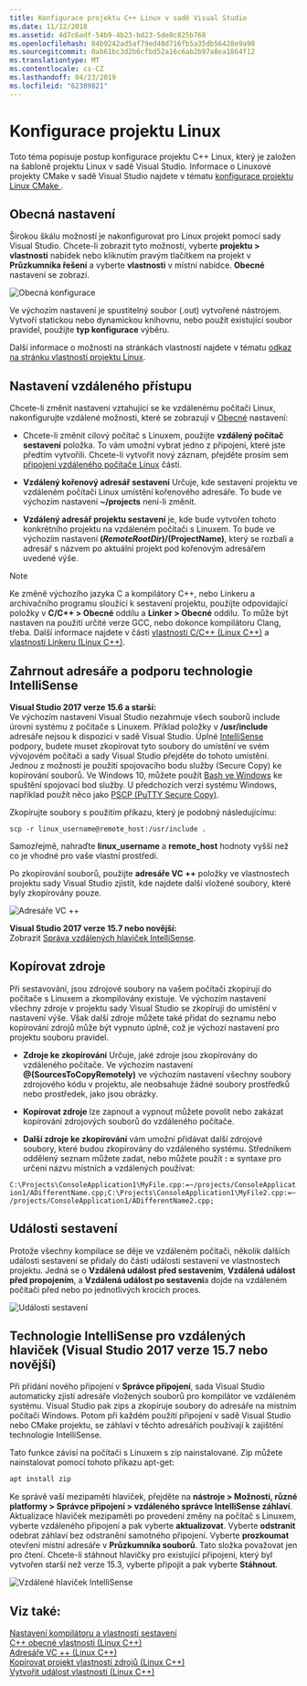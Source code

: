 ```yaml
---
title: Konfigurace projektu C++ Linux v sadě Visual Studio
ms.date: 11/12/2018
ms.assetid: 4d7c6adf-54b9-4b23-bd23-5de0c825b768
ms.openlocfilehash: 84b9242ad5af79ed48d716fb5a35db56428e9a98
ms.sourcegitcommit: 0ab61bc3d2b6cfbd52a16c6ab2b97a8ea1864f12
ms.translationtype: MT
ms.contentlocale: cs-CZ
ms.lasthandoff: 04/23/2019
ms.locfileid: "62389821"
---
```

# <a name="configure-a-linux-project"></a>Konfigurace projektu Linux

Toto téma popisuje postup konfigurace projektu C++ Linux, který je založen na šabloně projektu Linux v sadě Visual Studio. Informace o Linuxové projekty CMake v sadě Visual Studio najdete v tématu [konfigurace projektu Linux CMake ](cmake-linux-project.md).

## <a name="general-settings"></a>Obecná nastavení

Širokou škálu možností je nakonfigurovat pro Linux projekt pomocí sady Visual Studio.  Chcete-li zobrazit tyto možnosti, vyberte **projektu > vlastnosti** nabídek nebo kliknutím pravým tlačítkem na projekt v **Průzkumníka řešení** a vyberte **vlastnosti** v místní nabídce. **Obecné** nastavení se zobrazí.

![Obecná konfigurace](media/settings_general.png)

Ve výchozím nastavení je spustitelný soubor (.out) vytvořené nástrojem.  Vytvoří statickou nebo dynamickou knihovnu, nebo použít existující soubor pravidel, použijte **typ konfigurace** výběru.

Další informace o možnosti na stránkách vlastností najdete v tématu [odkaz na stránku vlastností projektu Linux](prop-pages-linux.md).

## <a name="remote-settings"></a>Nastavení vzdáleného přístupu

Chcete-li změnit nastavení vztahující se ke vzdálenému počítači Linux, nakonfigurujte vzdálené možnosti, které se zobrazují v [Obecné](prop-pages/general-linux.md) nastavení:

- Chcete-li změnit cílový počítač s Linuxem, použijte **vzdálený počítač sestavení** položka.  To vám umožní vybrat jedno z připojení, které jste předtím vytvořili.  Chcete-li vytvořit nový záznam, přejděte prosím sem [připojení vzdáleného počítače Linux](connect-to-your-remote-linux-computer.md) části.

- **Vzdálený kořenový adresář sestavení** Určuje, kde sestavení projektu ve vzdáleném počítači Linux umístění kořenového adresáře.  To bude ve výchozím nastavení **~/projects** není-li změnit.

- **Vzdálený adresář projektu sestavení** je, kde bude vytvořen tohoto konkrétního projektu na vzdáleném počítači s Linuxem.  To bude ve výchozím nastavení **$(RemoteRootDir)/$(ProjectName)**, který se rozbalí a adresář s názvem po aktuální projekt pod kořenovým adresářem uvedené výše.

> [!NOTE]
> Ke změně výchozího jazyka C a kompilátory C++, nebo Linkeru a archivačního programu sloužící k sestavení projektu, použijte odpovídající položky v **C/C++ > Obecné** oddílu a **Linker > Obecné** oddílu.  To může být nastaven na použití určité verze GCC, nebo dokonce kompilátoru Clang, třeba. Další informace najdete v části [vlastnosti C/C++ (Linux C++)](prop-pages/c-cpp-linux.md) a [vlastnosti Linkeru (Linux C++)](prop-pages/linker-linux.md).

## <a name="include-directories-and-intellisense-support"></a>Zahrnout adresáře a podporu technologie IntelliSense

**Visual Studio 2017 verze 15.6 a starší:**<br/>
Ve výchozím nastavení Visual Studio nezahrnuje všech souborů include úrovni systému z počítače s Linuxem.  Příklad položky v **/usr/include** adresáře nejsou k dispozici v sadě Visual Studio.
Úplné [IntelliSense](/visualstudio/ide/using-intellisense) podpory, budete muset zkopírovat tyto soubory do umístění ve svém vývojovém počítači a sady Visual Studio přejděte do tohoto umístění.  Jednou z možností je použití spojovacího bodu služby (Secure Copy) ke kopírování souborů.  Ve Windows 10, můžete použít [Bash ve Windows](https://msdn.microsoft.com/commandline/wsl/about) ke spuštění spojovací bod služby.  U předchozích verzí systému Windows, například použít něco jako [PSCP (PuTTY Secure Copy)](http://www.chiark.greenend.org.uk/~sgtatham/putty/download.html).

Zkopírujte soubory s použitím příkazu, který je podobný následujícímu:

`scp -r linux_username@remote_host:/usr/include .`

Samozřejmě, nahraďte **linux_username** a **remote_host** hodnoty vyšší než co je vhodné pro vaše vlastní prostředí.

Po zkopírování souborů, použijte **adresáře VC ++** položky ve vlastnostech projektu sady Visual Studio zjistit, kde najdete další vložené soubory, které byly zkopírovány pouze.

![Adresáře VC ++](media/settings_directories.png)

**Visual Studio 2017 verze 15.7 nebo novější:**<br/>
Zobrazit [Správa vzdálených hlaviček IntelliSense](#remote_intellisense).

## <a name="copy-sources"></a>Kopírovat zdroje

Při sestavování, jsou zdrojové soubory na vašem počítači zkopírují do počítače s Linuxem a zkompilovány existuje.  Ve výchozím nastavení všechny zdroje v projektu sady Visual Studio se zkopírují do umístění v nastavení výše.  Však další zdroje můžete také přidat do seznamu nebo kopírování zdrojů může být vypnuto úplně, což je výchozí nastavení pro projektu souboru pravidel.

- **Zdroje ke zkopírování** Určuje, jaké zdroje jsou zkopírovány do vzdáleného počítače.  Ve výchozím nastavení  **\@(SourcesToCopyRemotely)** ve výchozím nastavení všechny soubory zdrojového kódu v projektu, ale neobsahuje žádné soubory prostředků nebo prostředek, jako jsou obrázky.

- **Kopírovat zdroje** lze zapnout a vypnout můžete povolit nebo zakázat kopírování zdrojových souborů do vzdáleného počítače.

- **Další zdroje ke zkopírování** vám umožní přidávat další zdrojové soubory, které budou zkopírovány do vzdáleného systému.  Středníkem oddělený seznam můžete zadat, nebo můžete použít **: =** syntaxe pro určení názvu místních a vzdálených používat:

`C:\Projects\ConsoleApplication1\MyFile.cpp:=~/projects/ConsoleApplication1/ADifferentName.cpp;C:\Projects\ConsoleApplication1\MyFile2.cpp:=~/projects/ConsoleApplication1/ADifferentName2.cpp;`

## <a name="build-events"></a>Události sestavení

Protože všechny kompilace se děje ve vzdáleném počítači, několik dalších události sestavení se přidaly do části události sestavení ve vlastnostech projektu.  Jedná se o **Vzdálená událost před sestavením**, **Vzdálená událost před propojením**, a **Vzdálená událost po sestavení**a dojde na vzdáleném počítači před nebo po jednotlivých krocích proces.

![Události sestavení](media/settings_buildevents.png)

## <a name="remote_intellisense"></a> Technologie IntelliSense pro vzdálených hlaviček (Visual Studio 2017 verze 15.7 nebo novější)

Při přidání nového připojení v **Správce připojení**, sada Visual Studio automaticky zjistí adresáře vložených souborů pro kompilátor ve vzdáleném systému. Visual Studio pak zips a zkopíruje soubory do adresáře na místním počítači Windows. Potom při každém použití připojení v sadě Visual Studio nebo CMake projektu, se záhlaví v těchto adresářích používají k zajištění technologie IntelliSense.

Tato funkce závisí na počítači s Linuxem s zip nainstalované. Zip můžete nainstalovat pomocí tohoto příkazu apt-get:

```cmd
apt install zip
```

Ke správě vaší mezipaměti hlaviček, přejděte na **nástroje > Možnosti, různé platformy > Správce připojení > vzdáleného správce IntelliSense záhlaví**. Aktualizace hlaviček mezipaměti po provedení změny na počítač s Linuxem, vyberte vzdáleného připojení a pak vyberte **aktualizovat**. Vyberte **odstranit** odebrat záhlaví bez odstranění samotného připojení. Vyberte **prozkoumat** otevření místní adresáře v **Průzkumníka souborů**. Tato složka považovat jen pro čtení. Chcete-li stáhnout hlavičky pro existující připojení, který byl vytvořen starší než verze 15.3, vyberte připojit a pak vyberte **Stáhnout**.

![Vzdálené hlaviček IntelliSense](media/remote-header-intellisense.png)

## <a name="see-also"></a>Viz také:

[Nastavení kompilátoru a vlastnosti sestavení](../build/working-with-project-properties.md)<br/>
[C++ obecné vlastnosti (Linux C++)](../linux/prop-pages/general-linux.md)<br/>
[Adresáře VC ++ (Linux C++)](../linux/prop-pages/directories-linux.md)<br/>
[Kopírovat projekt vlastností zdrojů (Linux C++)](../linux/prop-pages/copy-sources-project.md)<br/>
[Vytvořit událost vlastnosti (Linux C++)](../linux/prop-pages/build-events-linux.md)
